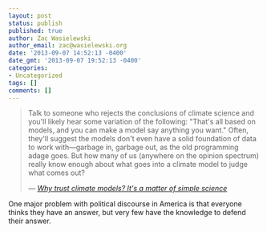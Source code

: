 ```yaml
---
layout: post
status: publish
published: true
author: Zac Wasielewski
author_email: zac@wasielewski.org
date: '2013-09-07 14:52:13 -0400'
date_gmt: '2013-09-07 19:52:13 -0400'
categories:
- Uncategorized
tags: []
comments: []
---
```

> Talk to someone who rejects the conclusions of climate science and you'll likely hear some variation of the following: "That's all based on models, and you can make a model say anything you want." Often, they'll suggest the models don't even have a solid foundation of data to work with—garbage in, garbage out, as the old programming adage goes. But how many of us (anywhere on the opinion spectrum) really know enough about what goes into a climate model to judge what comes out?
>
> <cite>— [Why trust climate models? It's a matter of simple science](http://arstechnica.com/science/2013/09/why-trust-climate-models-its-a-matter-of-simple-science/)</cite>

One major problem with political discourse in America is that everyone thinks they have an answer, but very few have the knowledge to defend their answer.
